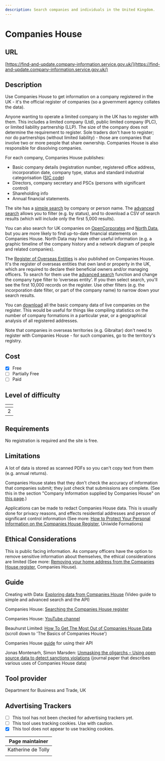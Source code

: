 ```yaml
---
description: Search companies and individuals in the United Kingdom.
---
```


# Companies House

## URL

[https://find-and-update.company-information.service.gov.uk/](https://find-and-update.company-information.service.gov.uk/)

## Description

Use Companies House to get information on a company registered in the UK - it's the official register of companies (so a government agency collates the data).&#x20;

Anyone wanting to operate a limited company in the UK has to register with them. This includes a limited company (Ltd), public limited company (PLC), or limited liability partnership (LLP). The size of the company does not determine the requirement to register. Sole traders don't have to register; nor do partnerships (without limited liability) - those are companies that involve two or more people that share ownership. Companies House is also responsible for dissolving companies.

For each company, Companies House publishes:

* Basic company details (registration number, registered office address, incorporation date, company type, status and standard industrial categorisation ([SIC code](https://www.ons.gov.uk/methodology/classificationsandstandards/ukstandardindustrialclassificationofeconomicactivities))
* Directors, company secretary and PSCs (persons with significant control)
* Shareholding info
* Annual financial statements.

The site has a [simple search](https://find-and-update.company-information.service.gov.uk/) by company or person name. The [advanced search](https://find-and-update.company-information.service.gov.uk/advanced-search) allows you to filter (e.g. by status), and to download a CSV of search results (which will include only the first 5,000 results).

You can also search for UK companies on [OpenCorporates](https://bellingcat.gitbook.io/toolkit/more/all-tools/opencorporates) and [North Data](https://bellingcat.gitbook.io/toolkit/more/all-tools/north-data), but you are more likely to find up-to-date financial statements on Companies House. North Data may have other useful information (e.g. a graphic timeline of the company history and a network diagram of people and related companies).

The [Register of Overseas Entities](https://www.gov.uk/government/collections/register-of-overseas-entities) is also published on Companies House. It's the register of overseas entities that own land or property in the UK, which are required to declare their beneficial owners and/or managing officers. To search for them use the [advanced search](https://find-and-update.company-information.service.gov.uk/advanced-search) function and change the company type filter to ‘overseas entity’. If you then select search, you'll see the first 10,000 records on the register. Use other filters (e.g. the incorporation date filter, or part of the company name) to narrow down your search results.

You can [download](https://download.companieshouse.gov.uk/en\_output.html) all the basic company data of live companies on the register.  This would be useful for things like compiling statistics on the number of company formations in a particular year, or a geographical analysis of all registered addresses.

Note that companies in overseas territories (e.g. Gibraltar) don't need to register with Companies House - for such companies, go to the territory's registry.

## Cost

* [x] Free
* [ ] Partially Free
* [ ] Paid

## Level of difficulty

<table><thead><tr><th data-type="rating" data-max="5"></th></tr></thead><tbody><tr><td>2</td></tr></tbody></table>

## Requirements

No registration is required and the site is free.

## Limitations

A lot of data is stored as scanned PDFs so you can't copy text from them (e.g. annual returns).

Companies House states that they don't check the accuracy of information that companies submit; they just check that submissions are complete. (See this in the section "Company Information supplied by Companies House" on [this page](https://www.gov.uk/guidance/search-the-companies-house-register).)

Applications can be made to redact Companies House data. This is usually done for privacy reasons, and effects residential addresses and person of significant control information (See more: [How to Protect Your Personal Information on the Companies House Register](https://help.uniwide.co.uk/how-to-protect-your-personal-information-on-the-companies-house-register/), Uniwide Formations)

## Ethical Considerations

This is public facing information. As company officers have the option to remove sensitive information about themselves, the ethical considerations are limited (See more: [Removing your home address from the Companies House register](https://www.gov.uk/guidance/removing-your-home-address-from-the-companies-house-register), Companies House).

## Guide

Creating with Data: [Exploring data from Companies House](https://www.youtube.com/watch?v=OOvx7TaJNVw) (Video guide to simple and advanced search and the API)

Companies House: [Searching the Companies House register](https://www.gov.uk/guidance/search-the-companies-house-register)

Companies House: [YouTube channel](https://www.youtube.com/@TheCompaniesHouse)

Beauhurst Limited: [How To Get The Most Out of Companies House Data](https://www.beauhurst.com/blog/companies-house-data/) (scroll down to 'The Basics of Companies House')

Companies House [guide](https://developer.company-information.service.gov.uk/) for using their API

Jonas Montenarh, Simon Marsden: [Unmasking the oligarchs – Using open source data to detect sanctions violations](https://www.sciencedirect.com/science/article/pii/S2949791424000071) (journal paper that describes various uses of Companies House data)

## Tool provider

Department for Business and Trade, UK

## Advertising Trackers

* [ ] This tool has not been checked for advertising trackers yet.
* [ ] This tool uses tracking cookies. Use with caution.
* [x] This tool does not appear to use tracking cookies.

| Page maintainer    |
| ------------------ |
| Katherine de Tolly |
|                    |
